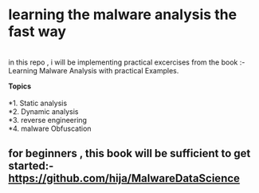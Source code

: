 # learning the malware analysis the fast way

<br> in this repo , i will be implementing practical excercises from the book  :- Learning Malware Analysis with practical Examples.

**Topics**
<br>  
*1. Static analysis <br>
*2. Dynamic  analysis <br>
*3. reverse engineering <br>
*4. malware Obfuscation  <br>


## for beginners , this book  will be sufficient to get started:-  https://github.com/hija/MalwareDataScience

